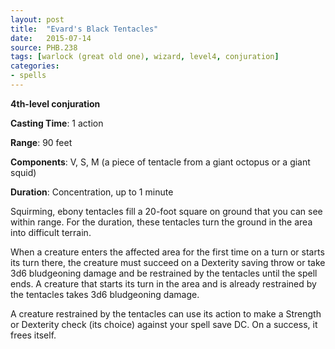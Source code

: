 ```yaml
---
layout: post
title:  "Evard's Black Tentacles"
date:   2015-07-14
source: PHB.238
tags: [warlock (great old one), wizard, level4, conjuration]
categories:
- spells
---
```


**4th-level conjuration**

**Casting Time**: 1 action

**Range**: 90 feet

**Components**: V, S, M (a piece of tentacle from a giant octopus or a giant squid)

**Duration**: Concentration, up to 1 minute

Squirming, ebony tentacles fill a 20-foot square on ground that you can see within range. For the duration, these tentacles turn the ground in the area into difficult terrain.

When a creature enters the affected area for the first time on a turn or starts its turn there, the creature must succeed on a Dexterity saving throw or take 3d6 bludgeoning damage and be restrained by the tentacles until the spell ends. A creature that starts its turn in the area and is already restrained by the tentacles takes 3d6 bludgeoning damage.

A creature restrained by the tentacles can use its action to make a Strength or Dexterity check (its choice) against your spell save DC. On a success, it frees itself.
